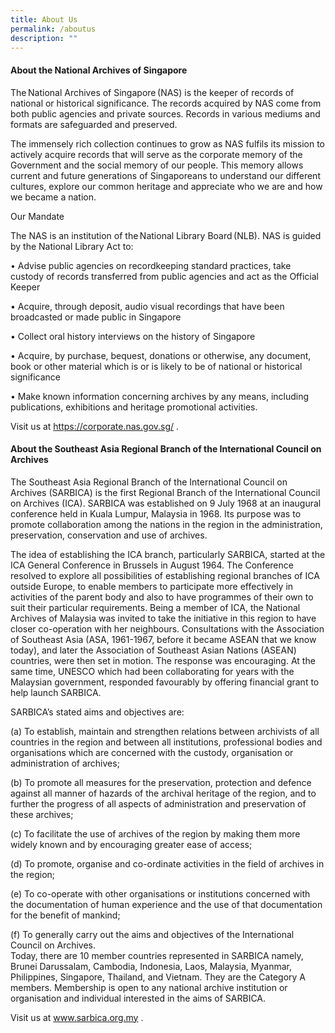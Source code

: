 ```yaml
---
title: About Us
permalink: /aboutus
description: ""
---
```

#### About the National Archives of Singapore

The National Archives of Singapore (NAS) is the keeper of records of national or historical significance. The records acquired by NAS come from both public agencies and private sources. Records in various mediums and formats are safeguarded and preserved. 

The immensely rich collection continues to grow as NAS fulfils its mission to actively acquire records that will serve as the corporate memory of the Government and the social memory of our people. This memory allows current and future generations of Singaporeans to understand our different cultures, explore our common heritage and appreciate who we are and how we became  a nation. 

Our Mandate 

The NAS is an institution of the National Library Board (NLB). NAS is guided by the National Library Act to: 

•	Advise public agencies on recordkeeping standard practices, take custody of records transferred from public agencies and act as the Official Keeper 

•	Acquire, through deposit, audio visual recordings that have been broadcasted or made public in Singapore 

•	Collect oral history interviews on the history of Singapore 

•	Acquire, by purchase, bequest, donations or otherwise, any document, book or other material which is or is likely to be of national or historical significance 

•	Make known information concerning archives by any means, including publications, exhibitions and heritage promotional activities. 

Visit us at https://corporate.nas.gov.sg/ . 

#### About the Southeast Asia Regional Branch of the International Council on Archives

The Southeast Asia Regional Branch of the International Council on Archives (SARBICA) is the first Regional Branch of the International Council on Archives (ICA). SARBICA was established on 9 July 1968 at an inaugural conference held in Kuala Lumpur, Malaysia in 1968. Its purpose was to promote collaboration among the nations in the region in the administration, preservation, conservation and use of archives.

The idea of establishing the ICA branch, particularly SARBICA, started at the ICA General Conference in Brussels in August 1964. The Conference resolved to explore all possibilities of establishing regional branches of ICA outside Europe, to enable members to participate more effectively in activities of the parent body and also to have programmes of their own to suit their particular requirements. Being a member of ICA, the National Archives of Malaysia was invited to take the initiative in this region to have closer co-operation with her neighbours. Consultations with the Association of Southeast Asia (ASA, 1961-1967, before it became ASEAN that we know today), and later the Association of Southeast Asian Nations (ASEAN) countries, were then set in motion. The response was encouraging. At the same time, UNESCO which had been collaborating for years with the Malaysian government, responded favourably by offering financial grant to help launch SARBICA. 

SARBICA’s stated aims and objectives are:

(a)	To establish, maintain and strengthen relations between archivists of all countries in the region and between all institutions, professional bodies and organisations which are concerned with the custody, organisation or administration of archives;

(b)	To promote all measures for the preservation, protection and defence against all manner of hazards of the archival heritage of the region, and to further the progress of all aspects of administration and preservation of these archives;

(c)	To facilitate the use of archives of the region by making them more widely known and by encouraging greater ease of access;

(d)	To promote, organise and co-ordinate activities in the field of archives in the region;

(e)	To co-operate with other organisations or institutions concerned with the documentation of human experience and the use of that documentation for the benefit of mankind; 

(f)	To generally carry out the aims and objectives of the International Council on Archives.   
Today, there are 10 member countries represented in SARBICA namely, Brunei Darussalam, Cambodia, Indonesia, Laos, Malaysia, Myanmar, Philippines, Singapore, Thailand, and Vietnam. They are the Category A members. Membership is open to any national archive institution or organisation and individual interested in the aims of SARBICA.

Visit us at www.sarbica.org.my .